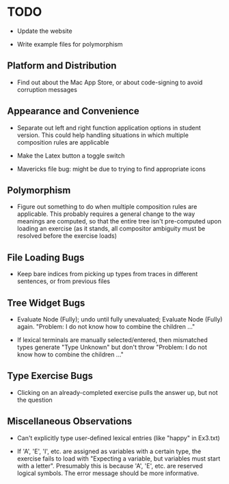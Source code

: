 TODO
====

* Update the website

* Write example files for polymorphism


Platform and Distribution
-------------------------

* Find out about the Mac App Store, or about code-signing to avoid corruption
  messages


Appearance and Convenience
--------------------------

* Separate out left and right function application options in student version.
  This could help handling situations in which multiple composition rules are
  applicable

* Make the Latex button a toggle switch

* Mavericks file bug: might be due to trying to find appropriate icons

Polymorphism
------------

* Figure out something to do when multiple composition rules are applicable.
  This probably requires a general change to the way meanings are computed,
  so that the entire tree isn't pre-computed upon loading an exercise (as it
  stands, all compositor ambiguity must be resolved before the exercise loads)


File Loading Bugs
-----------------

* Keep bare indices from picking up types from traces in different sentences,
  or from previous files


Tree Widget Bugs
----------------

* Evaluate Node (Fully); undo until fully unevaluated; Evaluate Node (Fully)
  again. "Problem: I do not know how to combine the children ..."

* If lexical terminals are manually selected/entered, then mismatched types
  generate "Type Unknown" but don't throw "Problem: I do not know how to
  combine the children ..."


Type Exercise Bugs
------------------

* Clicking on an already-completed exercise pulls the answer up, but not the
  question


Miscellaneous Observations
--------------------------

* Can't explicitly type user-defined lexical entries (like "happy" in Ex3.txt)

* If 'A', 'E', 'I', etc. are assigned as variables with a certain type, the
  exercise fails to load with "Expecting a variable, but variables must start
  with a letter". Presumably this is because 'A', 'E', etc. are reserved logical
  symbols. The error message should be more informative.
